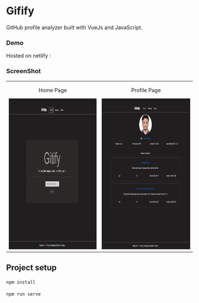# Gifify
GitHub profile analyzer built with VueJs and JavaScript.

### Demo

Hosted on netlify :

### ScreenShot
<table align="center">
    <tr>
        <td align="center">
         <p>Home Page</p>
        <img src="src/assets/demo/home_page.png" alt="Screenshot Home" width="376px" height="406"/>
        </td>
        <td align="center">
        <p>Profile Page</p>
         <img src="src/assets/demo/profile.png" alt="Screenshot Profile" width="376px" height="406"/>
        </td>
    </tr>
</table>

## Project setup
```
npm install

npm run serve

```

